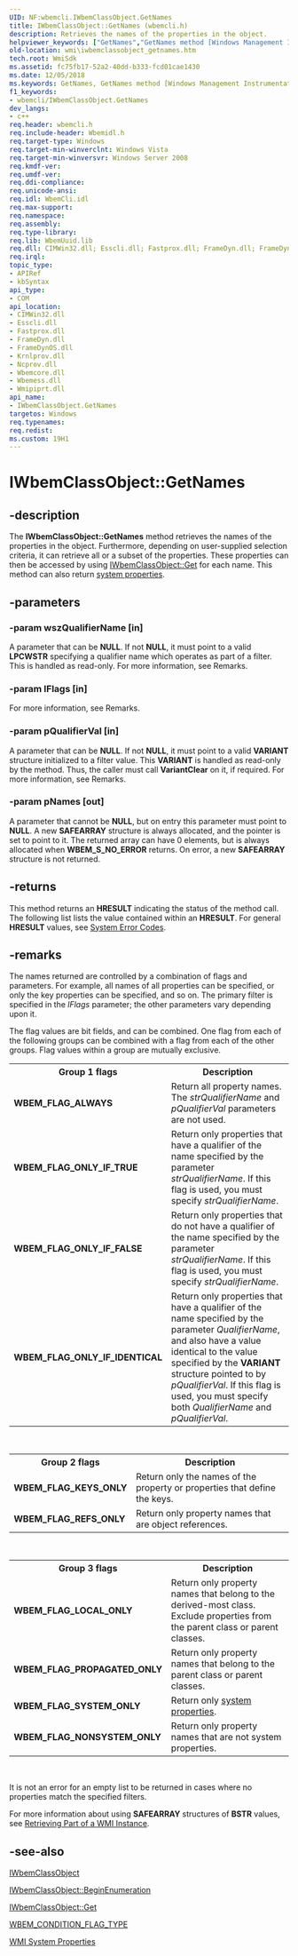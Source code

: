 ```yaml
---
UID: NF:wbemcli.IWbemClassObject.GetNames
title: IWbemClassObject::GetNames (wbemcli.h)
description: Retrieves the names of the properties in the object.
helpviewer_keywords: ["GetNames","GetNames method [Windows Management Instrumentation]","GetNames method [Windows Management Instrumentation]","IWbemClassObject interface","IWbemClassObject interface [Windows Management Instrumentation]","GetNames method","IWbemClassObject.GetNames","IWbemClassObject::GetNames","_hmm_iwbemclassobject_getnames","wbemcli/IWbemClassObject::GetNames","wmi.iwbemclassobject_getnames"]
old-location: wmi\iwbemclassobject_getnames.htm
tech.root: WmiSdk
ms.assetid: fc75fb17-52a2-40dd-b333-fcd01cae1430
ms.date: 12/05/2018
ms.keywords: GetNames, GetNames method [Windows Management Instrumentation], GetNames method [Windows Management Instrumentation],IWbemClassObject interface, IWbemClassObject interface [Windows Management Instrumentation],GetNames method, IWbemClassObject.GetNames, IWbemClassObject::GetNames, _hmm_iwbemclassobject_getnames, wbemcli/IWbemClassObject::GetNames, wmi.iwbemclassobject_getnames
f1_keywords:
- wbemcli/IWbemClassObject.GetNames
dev_langs:
- c++
req.header: wbemcli.h
req.include-header: Wbemidl.h
req.target-type: Windows
req.target-min-winverclnt: Windows Vista
req.target-min-winversvr: Windows Server 2008
req.kmdf-ver: 
req.umdf-ver: 
req.ddi-compliance: 
req.unicode-ansi: 
req.idl: WbemCli.idl
req.max-support: 
req.namespace: 
req.assembly: 
req.type-library: 
req.lib: WbemUuid.lib
req.dll: CIMWin32.dll; Esscli.dll; Fastprox.dll; FrameDyn.dll; FrameDynOS.dll; Krnlprov.dll; Ncprov.dll; Wbemcore.dll; Wbemess.dll; Wmipiprt.dll
req.irql: 
topic_type:
- APIRef
- kbSyntax
api_type:
- COM
api_location:
- CIMWin32.dll
- Esscli.dll
- Fastprox.dll
- FrameDyn.dll
- FrameDynOS.dll
- Krnlprov.dll
- Ncprov.dll
- Wbemcore.dll
- Wbemess.dll
- Wmipiprt.dll
api_name:
- IWbemClassObject.GetNames
targetos: Windows
req.typenames: 
req.redist: 
ms.custom: 19H1
---
```


# IWbemClassObject::GetNames


## -description


The <b>IWbemClassObject::GetNames</b> method 
   retrieves the names of the properties in the object. Furthermore, depending on user-supplied 
   selection criteria, it can retrieve all or a subset of the properties. These properties can then be accessed by 
   using <a href="https://docs.microsoft.com/windows/desktop/api/wbemcli/nf-wbemcli-iwbemclassobject-get">IWbemClassObject::Get</a> for each name. This 
   method can also return <a href="https://docs.microsoft.com/windows/desktop/WmiSdk/wmi-system-properties">system properties</a>.


## -parameters




### -param wszQualifierName [in]

A parameter that can be <b>NULL</b>. If not <b>NULL</b>, it must point to a valid <b>LPCWSTR</b> specifying a qualifier name which operates as part of a filter. This is handled as read-only. For more information, see Remarks.


### -param lFlags [in]

For more information, see Remarks.


### -param pQualifierVal [in]

A parameter that can be <b>NULL</b>. If not <b>NULL</b>, it must point to a valid <b>VARIANT</b> structure initialized to a filter value. This <b>VARIANT</b> is handled as read-only by the method. Thus, the caller must call <b>VariantClear</b> on it, if required. For more information, see Remarks.


### -param pNames [out]

A parameter that cannot be <b>NULL</b>, but on entry this parameter must point to <b>NULL</b>. A new <b>SAFEARRAY</b> structure is always allocated, and the pointer is set to point to it. The returned array can have 0 elements, but is always allocated when <b>WBEM_S_NO_ERROR</b> returns. On error, a new <b>SAFEARRAY</b> structure is not returned.


## -returns



This method returns an <b>HRESULT</b> indicating the status of the method call. The following list lists the value contained within an <b>HRESULT</b>. For general <b>HRESULT</b> values, see <a href="https://docs.microsoft.com/windows/desktop/Debug/system-error-codes">System Error Codes</a>.




## -remarks



The names returned are controlled by a combination of flags and parameters. For example, all names of all 
     properties can be specified, or only the key properties can be specified, and so on. The primary filter is 
     specified in the <i>lFlags</i> parameter; the other parameters vary depending upon it.

The flag values are bit fields, and can be combined. One flag from each of the following groups can be combined 
     with a flag from each of the other groups. Flag values within a group are mutually exclusive.

<table>
<tr>
<th>Group 1 flags</th>
<th>Description</th>
</tr>
<tr>
<td><b>WBEM_FLAG_ALWAYS</b></td>
<td>Return all property names. The <i>strQualifierName</i> and <i>pQualifierVal</i> parameters are not used.</td>
</tr>
<tr>
<td><b>WBEM_FLAG_ONLY_IF_TRUE</b></td>
<td>Return only properties that have a qualifier of the name specified by the parameter <i>strQualifierName</i>. If this flag is used, you must specify <i>strQualifierName</i>.</td>
</tr>
<tr>
<td><b>WBEM_FLAG_ONLY_IF_FALSE</b></td>
<td>Return only properties that do not have a qualifier of the name specified by the parameter <i>strQualifierName</i>. If this flag is used, you must specify <i>strQualifierName</i>.</td>
</tr>
<tr>
<td><b>WBEM_FLAG_ONLY_IF_IDENTICAL</b></td>
<td>Return only properties that have a qualifier of the name specified by the parameter <i>QualifierName</i>, and also have a value identical to the value specified by the <b>VARIANT</b> structure pointed to by <i>pQualifierVal</i>. If this flag is used, you must specify both <i>QualifierName</i> and <i>pQualifierVal</i>.</td>
</tr>
</table>
 

<table>
<tr>
<th>Group 2 flags</th>
<th>Description</th>
</tr>
<tr>
<td><b>WBEM_FLAG_KEYS_ONLY</b></td>
<td>Return only the names of the property or properties that define the keys.</td>
</tr>
<tr>
<td><b>WBEM_FLAG_REFS_ONLY</b></td>
<td>Return only property names that are object references.</td>
</tr>
</table>
 

<table>
<tr>
<th>Group 3 flags</th>
<th>Description</th>
</tr>
<tr>
<td><b>WBEM_FLAG_LOCAL_ONLY</b></td>
<td>Return only property names that belong to the derived-most class. Exclude properties from the parent class or parent classes.</td>
</tr>
<tr>
<td><b>WBEM_FLAG_PROPAGATED_ONLY</b></td>
<td>Return only property names that belong to the parent class or parent classes.</td>
</tr>
<tr>
<td><b>WBEM_FLAG_SYSTEM_ONLY</b></td>
<td>Return only 
<a href="https://docs.microsoft.com/windows/desktop/WmiSdk/wmi-system-properties">system properties</a>.</td>
</tr>
<tr>
<td><b>WBEM_FLAG_NONSYSTEM_ONLY</b></td>
<td>Return only property names that are not system properties.</td>
</tr>
</table>
 

It is not an error for an empty list to be returned in cases where no properties match the specified 
    filters.

For more information about using <b>SAFEARRAY</b> structures of 
    <b>BSTR</b> values, see 
    <a href="https://docs.microsoft.com/windows/desktop/WmiSdk/retrieving-part-of-an-instance">Retrieving Part of a WMI Instance</a>.




## -see-also




<a href="https://docs.microsoft.com/windows/desktop/api/wbemcli/nn-wbemcli-iwbemclassobject">IWbemClassObject</a>



<a href="https://docs.microsoft.com/windows/desktop/api/wbemcli/nf-wbemcli-iwbemclassobject-beginenumeration">IWbemClassObject::BeginEnumeration</a>



<a href="https://docs.microsoft.com/windows/desktop/api/wbemcli/nf-wbemcli-iwbemclassobject-get">IWbemClassObject::Get</a>



<a href="/windows/win32/api/wbemcli/ne-wbemcli-wbem_condition_flag_type">WBEM_CONDITION_FLAG_TYPE</a>



<a href="https://docs.microsoft.com/windows/desktop/WmiSdk/wmi-system-properties">WMI System Properties</a>
 

 

